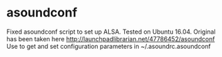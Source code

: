 # asoundconf
Fixed asoundconf script to set up ALSA. Tested on Ubuntu 16.04. Original has been taken here http://launchpadlibrarian.net/47786452/asoundconf
Use to get and set configuration parameters in ~/.asoundrc.asoundconf
